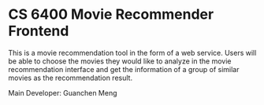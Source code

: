 # CS 6400 Movie Recommender Frontend
This is a movie recommendation tool in the form of a web service. Users will be able to choose the movies they would like to analyze in the movie recommendation interface and get the information of a group of similar movies as the recommendation result.

Main Developer: Guanchen Meng
